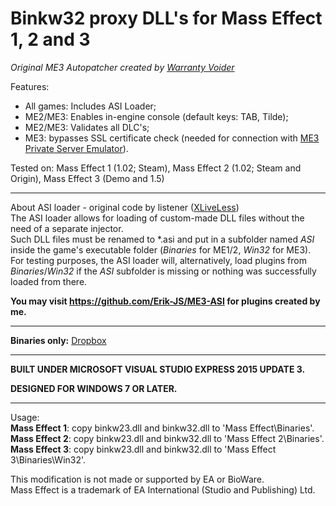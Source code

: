 # Binkw32 proxy DLL's for Mass Effect 1, 2 and 3

*Original ME3 Autopatcher created by [Warranty Voider](https://github.com/zeroKilo)*

Features:
- All games: Includes ASI Loader;
- ME2/ME3: Enables in-engine console (default keys: TAB, Tilde);
- ME2/ME3: Validates all DLC's;
- ME3: bypasses SSL certificate check (needed for connection with [ME3 Private Server Emulator](https://github.com/PrivateServerEmulator/ME3PSE)).

Tested on: Mass Effect 1 (1.02; Steam), Mass Effect 2 (1.02; Steam and Origin), Mass Effect 3 (Demo and 1.5)

-----------------------------------------------------------

About ASI loader - original code by listener ([XLiveLess](http://gtaforums.com/topic/388658-relgtaiv-xliveless/))<br />
The ASI loader allows for loading of custom-made DLL files without the need of a separate injector.<br />
Such DLL files must be renamed to *.asi and put in a subfolder named *ASI* inside the game's executable folder (*Binaries* for ME1/2, *Win32* for ME3).<br />
For testing purposes, the ASI loader will, alternatively, load plugins from *Binaries*/*Win32* if the *ASI* subfolder is missing or nothing was successfully loaded from there.

**You may visit https://github.com/Erik-JS/ME3-ASI for plugins created by me.**

-----------------------------------------------------------

**Binaries only:** [Dropbox](https://www.dropbox.com/sh/vejorqi4zo54g70/AAAnm0kk7rUq0gPB1U_m5DEwa?dl=0)

-----------------------------------------------------------

**BUILT UNDER MICROSOFT VISUAL STUDIO EXPRESS 2015 UPDATE 3.**

**DESIGNED FOR WINDOWS 7 OR LATER.**

-----------------------------------------------------------

Usage:<br />
**Mass Effect 1**: copy binkw23.dll and binkw32.dll to 'Mass Effect\Binaries'.<br />
**Mass Effect 2**: copy binkw23.dll and binkw32.dll to 'Mass Effect 2\Binaries'.<br />
**Mass Effect 3**: copy binkw23.dll and binkw32.dll to 'Mass Effect 3\Binaries\Win32'.

This modification is not made or supported by EA or BioWare.<br />
Mass Effect is a trademark of EA International (Studio and Publishing) Ltd.